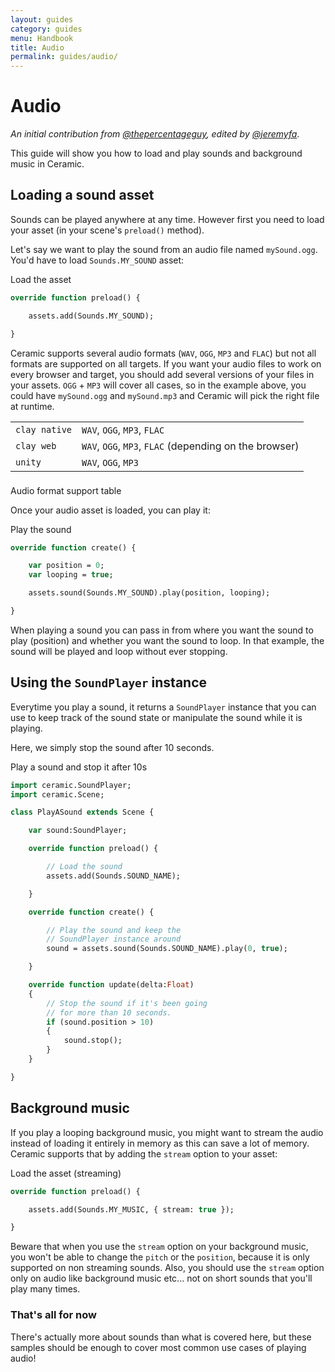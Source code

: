 ```yaml
---
layout: guides
category: guides
menu: Handbook
title: Audio
permalink: guides/audio/
---
```

# Audio

_An initial contribution from [@thepercentageguy](https://github.com/thepercentageguy), edited by [@jeremyfa](https://github.com/jeremyfa)_.

This guide will show you how to load and play sounds and background music in Ceramic.

## Loading a sound asset

Sounds can be played anywhere at any time. However first you need to load your asset (in your scene's `preload()` method).

Let's say we want to play the sound from an audio file named `mySound.ogg`. You'd have to load `Sounds.MY_SOUND` asset:

<div class="codename">Load the asset</div>

```haxe
override function preload() {

    assets.add(Sounds.MY_SOUND);

}
```

<p class="extra-info">Ceramic supports several audio formats (<code>WAV</code>, <code>OGG</code>, <code>MP3</code> and <code>FLAC</code>) but not all formats are supported on all targets. If you want your audio files to work on every browser and target, you should add several versions of your files in your assets. <code>OGG</code> + <code>MP3</code> will cover all cases, so in the example above, you could have <code>mySound.ogg</code> and <code>mySound.mp3</code> and Ceramic will pick the right file at runtime.</p>

<table>
    <tr>
        <td><code>clay native</code></td>
        <td><code>WAV</code>, <code>OGG</code>, <code>MP3</code>, <code>FLAC</code></td>
    </tr>
    <tr>
        <td><code>clay web</code></td>
        <td><code>WAV</code>, <code>OGG</code>, <code>MP3</code>, <code>FLAC</code> (depending on the browser)</td>
    </tr>
    <tr>
        <td><code>unity</code></td>
        <td><code>WAV</code>, <code>OGG</code>, <code>MP3</code></td>
    </tr>
</table>
<div class="caption" style="padding-top:6px">Audio format support table</div>

Once your audio asset is loaded, you can play it:

<div class="codename">Play the sound</div>

```haxe
override function create() {

    var position = 0;
    var looping = true;

    assets.sound(Sounds.MY_SOUND).play(position, looping);

}
```

When playing a sound you can pass in from where you want the sound to play (position) and whether you want the sound to loop. In that example, the sound will be played and loop without ever stopping.

## Using the `SoundPlayer` instance

Everytime you play a sound, it returns a `SoundPlayer` instance that you can use to keep track of the sound state or manipulate the sound while it is playing.

Here, we simply stop the sound after 10 seconds.

<div class="codename">Play a sound and stop it after 10s</div>

```haxe
import ceramic.SoundPlayer;
import ceramic.Scene;

class PlayASound extends Scene {

    var sound:SoundPlayer;

    override function preload() {

        // Load the sound
        assets.add(Sounds.SOUND_NAME);

    }

    override function create() {

        // Play the sound and keep the
        // SoundPlayer instance around
        sound = assets.sound(Sounds.SOUND_NAME).play(0, true);

    }

    override function update(delta:Float)
    {
        // Stop the sound if it's been going
        // for more than 10 seconds.
        if (sound.position > 10)
        {
            sound.stop();
        }
    }

}
```

## Background music

If you play a looping background music, you might want to stream the audio instead of loading it entirely in memory as this can save a lot of memory. Ceramic supports that by adding the `stream` option to your asset:

<div class="codename">Load the asset (streaming)</div>

```haxe
override function preload() {

    assets.add(Sounds.MY_MUSIC, { stream: true });

}
```

<p class="extra-info">Beware that when you use the <code>stream</code> option on your background music, you won't be able to change the <code>pitch</code> or the <code>position</code>, because it is only supported on non streaming sounds. Also, you should use the <code>stream</code> option only on audio like background music etc... not on short sounds that you'll play many times.</p>

### That's all for now

There's actually more about sounds than what is covered here, but these samples should be enough to cover most common use cases of playing audio!
